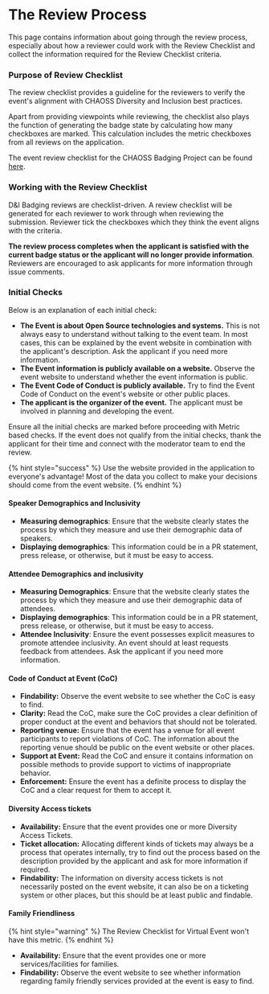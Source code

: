 # The Review Process

This page contains information about going through the review process, especially about how a reviewer could work with the Review Checklist and collect the information required for the Review Checklist criteria.

### **Purpose of Review Checklist**

The review checklist provides a guideline for the reviewers to verify the event's alignment with CHAOSS Diversity and Inclusion best practices.

Apart from providing viewpoints while reviewing, the checklist also plays the function of generating the badge state by calculating how many checkboxes are marked. This calculation includes the metric checkboxes from all reviews on the application.

The event review checklist for the CHAOSS Badging Project can be found [here](https://github.com/badging/event-diversity-and-inclusion/blob/master/.github/checklist.md).

### Working with the Review Checklist

D&I Badging reviews are checklist-driven. A review checklist will be generated for each reviewer to work through when reviewing the submission. Reviewer tick the checkboxes which they think the event aligns with the criteria.  

**The review process completes when** **the applicant is satisfied with the current badge status or the applicant will no longer provide information**. Reviewers are encouraged to ask applicants for more information through issue comments.

### **Initial Checks**

Below is an explanation of each initial check:

* **The Event is about Open Source technologies and systems.** This is not always easy to understand without talking to the event team. In most cases, this can be explained by the event website in combination with the applicant's description. Ask the applicant if you need more information.
* **The Event information is publicly available on a website.** Observe the event website to understand whether the event information is public.
* **The Event Code of Conduct is publicly available.** Try to find the Event Code of Conduct on the event's website or other public places.
* **The applicant is the organizer of the event.** The applicant must be involved in planning and developing the event.

Ensure all the initial checks are marked before proceeding with Metric based checks. If the event does not qualify from the initial checks, thank the applicant for their time and connect with the moderator team to end the review.

{% hint style="success" %}
Use the website provided in the application to everyone's advantage! Most of the data you collect to make your decisions should come from the event website.
{% endhint %}

#### Speaker Demographics and Inclusivity

* **Measuring demographics**: Ensure that the website clearly states the process by which they measure and use their demographic data of speakers.
* **Displaying demographics**: This information could be in a PR statement, press release, or otherwise, but it must be easy to access.

#### Attendee Demographics and inclusivity

* **Measuring Demographics**: Ensure that the website clearly states the process by which they measure and use their demographic data of attendees.
* **Displaying demographics**: This information could be in a PR statement, press release, or otherwise, but it must be easy to access.
* **Attendee Inclusivity**: Ensure the event possesses explicit measures to promote attendee inclusivity. An event should at least requests feedback from attendees. Ask the applicant if you need more information.

#### Code of Conduct at Event \(CoC\)

*  **Findability:** Observe the event website to see whether the CoC is easy to find. 
*  **Clarity:** Read the CoC, make sure the CoC provides a clear definition of proper conduct at the event and behaviors that should not be tolerated.
*  **Reporting venue:** Ensure that the event has a venue for all event participants to report violations of CoC. The information about the reporting venue should be public on the event website or other places.
*  **Support at Event:**  Read the CoC and ensure it contains information on possible methods to provide support to victims of inappropriate behavior.
*  **Enforcement:** Ensure the event has a definite process to display the CoC and a clear request for them to accept it.

#### Diversity Access tickets

* **Availability:** Ensure that the event provides one or more Diversity Access Tickets. 
* **Ticket allocation:** Allocating different kinds of tickets may always be a process that operates internally, try to find out the process based on the description provided by the applicant and ask for more information if required.
* **Findability:** The information on diversity access tickets is not necessarily posted on the event website, it can also be on a ticketing system or other places, but this should be at least public and findable.

####  Family Friendliness

{% hint style="warning" %}
The Review Checklist for Virtual Event won't have this metric.
{% endhint %}

* **Availability:** Ensure that the event provides one or more services/facilities for families.
* **Findability:** Observe the event website to see whether information regarding family friendly services provided at the event is easy to find.

